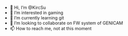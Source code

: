 - 👋 Hi, I’m @KircSu
- 👀 I’m interested in gaming
- 🌱 I’m currently learning git
- 💞️ I’m looking to collaborate on FW system of GENICAM
- 📫 How to reach me, not at this moment

<!---
KircSu/KircSu is a ✨ special ✨ repository because its `README.md` (this file) appears on your GitHub profile.
You can click the Preview link to take a look at your changes.
--->
